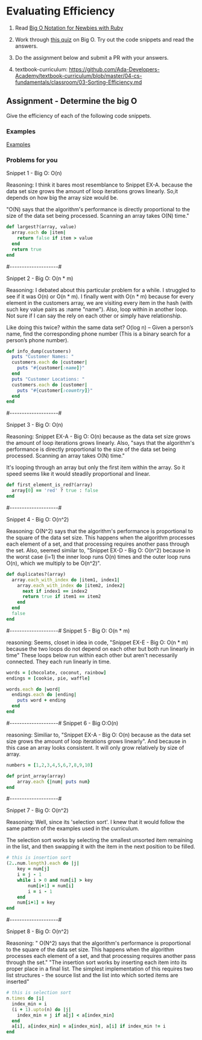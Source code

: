 # Evaluating Efficiency

1. Read [Big O Notation for Newbies with Ruby](http://www.datakicks.com/2016/06/04/big-o-notation.html)
2. Work through [this quiz](http://www.codequizzes.com/computer-science/beginner/big-o-algorithms) on Big O. Try out the code snippets and read the answers.
3. Do the assignment below and submit a PR with your answers.

4. textbook-curriculum:  https://github.com/Ada-Developers-Academy/textbook-curriculum/blob/master/04-cs-fundamentals/classroom/03-Sorting-Efficiency.md

## Assignment - Determine the big O
Give the efficiency of each of the following code snippets.

### Examples
[Examples](examples.md)

### Problems for you

Snippet 1 - Big O: O(n)

Reasoning: I think it bares most resemblance to Snippet EX-A. because the data set size grows the amount of loop iterations grows linearly. So,it depends on how big the array size would be.

"O(N) says that the algorithm's performance is directly proportional to the size of the data set being processed. Scanning an array takes O(N) time."


```ruby
def largest?(array, value)
  array.each do |item|
    return false if item > value
  end
  return true
end
```
#--------------------#

Snippet 2 - Big O: O(n * m)

Reasoning: I debated about this particular problem for a while. I struggled to see if it was O(n) or O(n * m). I finally went with O(n * m) because for every element in the customers array, we are visiting every item in the hash (with such key value pairs as :name "name"). Also, loop within in another loop. Not sure if I can say the rely on each other or simply have relationship.

Like doing this twice? within the same data set?
O(log n) – Given a person’s name, find the corresponding phone number (This is a binary search for a person’s phone number).


```ruby
def info_dump(customers)
  puts "Customer Names: "
  customers.each do |customer|
    puts "#{customer[:name]}"
  end
  puts "Customer Locations: "
  customers.each do |customer|
    puts "#{customer[:country]}"
  end
end
```
#--------------------#

Snippet 3 - Big O: O(n)

Reasoning: Snippet EX-A - Big O: O(n) because as the data set size grows the amount of loop iterations grows linearly. Also, "says that the algorithm's performance is directly proportional to the size of the data set being processed. Scanning an array takes O(N) time."

It's looping through an array but only the first item within the array. So it speed seems like it would steadily proportional and linear.


```ruby
def first_element_is_red?(array)
  array[0] == 'red' ? true : false
end
```
#--------------------#

Snippet 4 - Big O: O(n^2)

Reasoning:
 O(N^2) says that the algorithm's performance is proportional to the square of the data set size. This happens when the algorithm processes each element of a set, and that processing requires another pass through the set. Also, seemed similar to, "Snippet EX-D - Big O: O(n^2) because in the worst case (i=1) the inner loop runs O(n) times and the outer loop runs O(n), which we multiply to be O(n^2)".

```ruby
def duplicates?(array)
  array.each_with_index do |item1, index1|
    array.each_with_index do |item2, index2|
      next if index1 == index2
      return true if item1 == item2
    end
  end
  false
end
```
#--------------------#
Snippet 5 - Big O: O(n * m)

reasoning: Seems, closet in idea in code,
"Snippet EX-E - Big O: O(n * m) because the two loops do not depend on each other but both run linearly in time" These loops below run within each other but aren't necessarily connected. They each run linearly in time.

```ruby
words = [chocolate, coconut, rainbow]
endings = [cookie, pie, waffle]

words.each do |word|
  endings.each do |ending|
    puts word + ending
  end
end
```
#--------------------#
Snippet 6 - Big O:O(n)

reasoning: Similiar to, "Snippet EX-A - Big O: O(n) because as the data set size grows the amount of loop iterations grows linearly". And because in this case an array looks consistent. It will only grow relatively by size of array.

```ruby
numbers = [1,2,3,4,5,6,7,8,9,10]

def print_array(array)
    array.each {|num| puts num}
end
```
#--------------------#

Snippet 7 - Big O: O(n^2)

Reasoning: Well, since its 'selection sort'. I knew that it would follow the same pattern of the examples used in the curriculum.

The selection sort works by selecting the smallest unsorted item remaining in the list, and then swapping it with the item in the next position to be filled.


```ruby
# this is insertion sort
(2..num.length).each do |j|
    key = num[j]
    i = j - 1
    while i > 0 and num[i] > key
        num[i+1] = num[i]
        i = i - 1
    end
    num[i+1] = key
end
```
#--------------------#

Snippet 8 - Big O: O(n^2)

Reasoning:
" O(N^2) says that the algorithm's performance is proportional to the square of the data set size. This happens when the algorithm processes each element of a set, and that processing requires another pass through the set."
"The insertion sort works by inserting each item into its proper place in a final list. The simplest implementation of this requires two list structures - the source list and the list into which sorted items are inserted"


```ruby
# this is selection sort
n.times do |i|
  index_min = i
  (i + 1).upto(n) do |j|
    index_min = j if a[j] < a[index_min]
  end
  a[i], a[index_min] = a[index_min], a[i] if index_min != i
end
```
